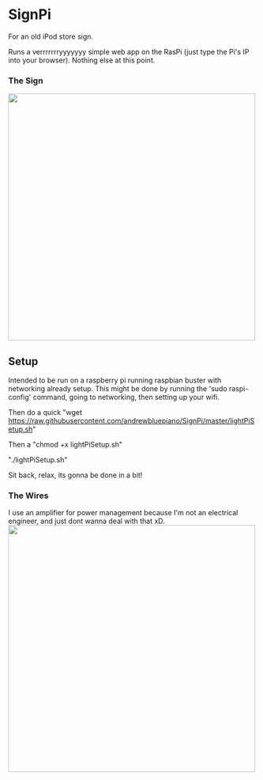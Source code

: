 

# SignPi
For an old iPod store sign.

Runs a verrrrrrryyyyyyy simple web app on the RasPi (just type the Pi's IP into your browser). Nothing else at this point.

### The Sign
<img src="https://i.imgur.com/yJKfxQL.jpg" width="500" /> 

## Setup
Intended to be run on a raspberry pi running raspbian buster with networking already setup. This might be done by running the 'sudo raspi-config' command, going to networking, then setting up your wifi. 

Then do a quick "wget https://raw.githubusercontent.com/andrewbluepiano/SignPi/master/lightPiSetup.sh"

Then a "chmod +x lightPiSetup.sh"

"./lightPiSetup.sh"

Sit back, relax, its gonna be done in a bit!


### The Wires
I use an amplifier for power management because I'm not an electrical engineer, and just dont wanna deal with that xD.
<img src="https://i.imgur.com/76YU2V7.jpg" width="500" />

